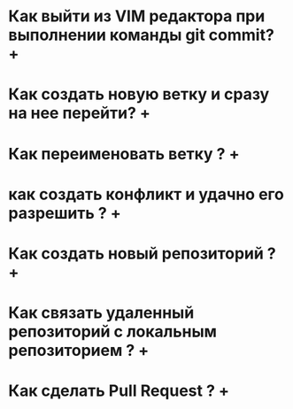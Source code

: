 # Как выйти из VIM редактора при выполнении команды git commit? +

# Как создать новую ветку и сразу на нее перейти? +

# Как переименовать ветку ? +

# как создать конфликт и удачно его разрешить ? +

# Как создать новый репозиторий ? +

# Как связать удаленный репозиторий с локальным репозиторием  ? + 

# Как сделать Pull Request ? +